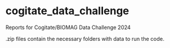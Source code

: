 # cogitate_data_challenge
Reports for Cogitate/BIOMAG Data Challenge 2024

.zip files contain the necessary folders with data to run the code.
